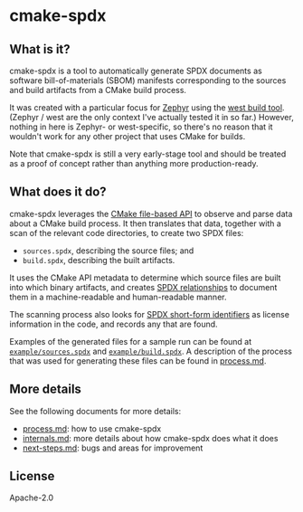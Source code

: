 # cmake-spdx

## What is it?

cmake-spdx is a tool to automatically generate SPDX documents as software bill-of-materials (SBOM) manifests corresponding to the sources and build artifacts from a CMake build process.

It was created with a particular focus for [Zephyr](https://www.zephyrproject.org/) using the [west build tool](https://docs.zephyrproject.org/latest/guides/west/index.html).
(Zephyr / west are the only context I've actually tested it in so far.)
However, nothing in here is Zephyr- or west-specific, so there's no reason that it wouldn't work for any other project that uses CMake for builds.

Note that cmake-spdx is still a very early-stage tool and should be treated as a proof of concept rather than anything more production-ready.

## What does it do?

cmake-spdx leverages the [CMake file-based API](https://cmake.org/cmake/help/latest/manual/cmake-file-api.7.html) to observe and parse data about a CMake build process.
It then translates that data, together with a scan of the relevant code directories, to create two SPDX files:

* `sources.spdx`, describing the source files; and
* `build.spdx`, describing the built artifacts.

It uses the CMake API metadata to determine which source files are built into which binary artifacts, and creates [SPDX relationships](https://spdx.github.io/spdx-spec/7-relationships-between-SPDX-elements/) to document them in a machine-readable and human-readable manner.

The scanning process also looks for [SPDX short-form identifiers](https://spdx.dev/ids) as license information in the code, and records any that are found.

Examples of the generated files for a sample run can be found at [`example/sources.spdx`](/example/sources.spdx) and [`example/build.spdx`](/example/build.spdx).
A description of the process that was used for generating these files can be found in [process.md](/docs/process.md).

## More details

See the following documents for more details:
* [process.md](/docs/process.md): how to use cmake-spdx
* [internals.md](/docs/internals.md): more details about how cmake-spdx does what it does
* [next-steps.md](/docs/next-steps.md): bugs and areas for improvement

## License

Apache-2.0

